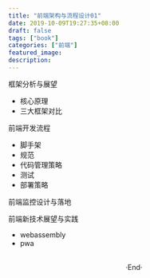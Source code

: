 ```yaml
---
title: "前端架构与流程设计01"
date: 2019-10-09T19:27:35+08:00
draft: false
tags: ["book"]
categories: ["前端"]
featured_image: 
description: 
---
```

框架分析与展望

- 核心原理
- 三大框架对比

前端开发流程

- 脚手架
- 规范
- 代码管理策略
- 测试
- 部署策略

前端监控设计与落地

前端新技术展望与实践

- webassembly
- pwa

<br>

<center>  ·End·  </center>